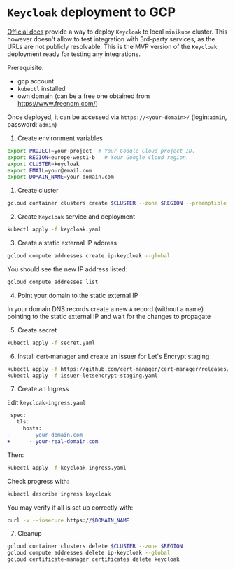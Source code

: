# `Keycloak` deployment to GCP

[Official docs](https://www.keycloak.org/getting-started/getting-started-kube) provide a way to deploy `Keycloak` to local `minikube` cluster. This however doesn't allow to test integration with 3rd-party services, as the URLs are not publicly resolvable. This is the MVP version of the `Keycloak` deployment ready for testing any integrations.

Prerequisite:

- gcp account
- `kubectl` installed
- own domain (can be a free one obtained from https://www.freenom.com/)

Once deployed, it can be accessed via `https://<your-domain>/` (login:`admin`, password: `admin`)

1. Create environment variables

```bash
export PROJECT=your-project  # Your Google Cloud project ID.
export REGION=europe-west1-b   # Your Google Cloud region.
export CLUSTER=keycloak
export EMAIL=your@email.com
export DOMAIN_NAME=your-domain.com
```

1. Create cluster

```bash
gcloud container clusters create $CLUSTER --zone $REGION --preemptible --num-nodes=1
```

2. Create `Keycloak` service and deployment

```bash
kubectl apply -f keycloak.yaml
```

3. Create a static external IP address

```bash
gcloud compute addresses create ip-keycloak --global
```

You should see the new IP address listed:

```bash
gcloud compute addresses list
```

4. Point your domain to the static external IP

In your domain DNS records create a new `A` record (without a name) pointing to the static external IP and wait for the changes to propagate

5. Create secret

```bash
kubectl apply -f secret.yaml
```

6. Install cert-manager and create an issuer for Let's Encrypt staging

```bash
kubectl apply -f https://github.com/cert-manager/cert-manager/releases/download/v1.8.2/cert-manager.yaml
kubectl apply -f issuer-letsencrypt-staging.yaml
```

7. Create an Ingress

Edit `keycloak-ingress.yaml`

```diff
 spec:
   tls:
     hosts:
-      - your-domain.com
+      - your-real-domain.com
```

Then:

```bash
kubectl apply -f keycloak-ingress.yaml
```

Check progress with:

```bash
kubectl describe ingress keycloak
```

You may verify if all is set up correctly with:

```bash
curl -v --insecure https://$DOMAIN_NAME
```

7. Cleanup

```bash
gcloud container clusters delete $CLUSTER --zone $REGION
gcloud compute addresses delete ip-keycloak --global
gcloud certificate-manager certificates delete keycloak
```
